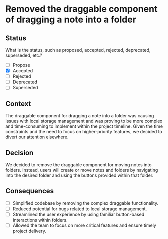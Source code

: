 
# Removed the draggable component of dragging a note into a folder

## Status

What is the status, such as proposed, accepted, rejected, deprecated, superseded, etc.?

- [ ] Propose
- [x] Accepted
- [ ] Rejected
- [ ] Deprecated
- [ ] Superseded

## Context

The draggable component for dragging a note into a folder was causing issues with local storage management and was proving to be more complex and time-consuming to implement within the project timeline. Given the time constraints and the need to focus on higher-priority features, we decided to divert our attention elsewhere.

## Decision

We decided to remove the draggable component for moving notes into folders. Instead, users will create or move notes and folders by navigating into the desired folder and using the buttons provided within that folder.

## Consequences

- [ ] Simplified codebase by removing the complex draggable functionality.
- [ ] Reduced potential for bugs related to local storage management.
- [ ] Streamlined the user experience by using familiar button-based interactions within folders.
- [ ] Allowed the team to focus on more critical features and ensure timely project delivery.